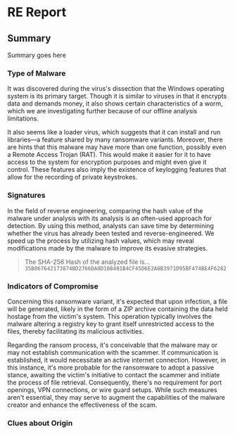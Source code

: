 #  RE Report


##  Summary
Summary goes here

###  Type of Malware
It was discovered during the virus's dissection that the Windows operating system is its primary target. Though it is similar to viruses in that it encrypts data and demands money, it also shows certain characteristics of a worm, which we are investigating further because of our offline analysis limitations.

It also seems like a loader virus, which suggests that it can install and run libraries—a feature shared by many ransomware variants. Moreover, there are hints that this malware may have more than one function, possibly even a Remote Access Trojan (RAT). This would make it easier for it to have access to the system for encryption purposes and might even give it control. These features also imply the existence of keylogging features that allow for the recording of private keystrokes.

###  Signatures
In the field of reverse engineering, comparing the hash value of the malware under analysis with its analysis is an often-used approach for detection. By using this method, analysts can save time by determining whether the virus has already been tested and reverse-engineered. We speed up the process by utilizing hash values, which may reveal modifications made by the malware to improve its evasive strategies.

>The SHA-256 Hash of the analyzed file is...       ```35B067642173874BD2766DA0D108401B4CF45D6E2A8B3971D95BF474BE4F6282```

###  Indicators of Compromise

Concerning this ransomware variant, it's expected that upon infection, a file will be generated, likely in the form of a ZIP archive containing the data held hostage from the victim's system. This operation typically involves the malware altering a registry key to grant itself unrestricted access to the files, thereby facilitating its malicious activities.

Regarding the ransom process, it's conceivable that the malware may or may not establish communication with the scammer. If communication is established, it would necessitate an active internet connection. However, in this instance, it's more probable for the ransomware to adopt a passive stance, awaiting the victim's initiative to contact the scammer and initiate the process of file retrieval. Consequently, there's no requirement for port openings, VPN connections, or wire guard setups. While such measures aren't essential, they may serve to augment the capabilities of the malware creator and enhance the effectiveness of the scam.

###  Clues about Origin
